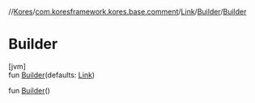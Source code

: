 //[Kores](../../../../index.md)/[com.koresframework.kores.base.comment](../../index.md)/[Link](../index.md)/[Builder](index.md)/[Builder](-builder.md)

# Builder

[jvm]\
fun [Builder](-builder.md)(defaults: [Link](../index.md))

fun [Builder](-builder.md)()
